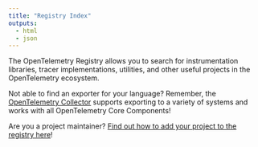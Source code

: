 ```yaml
---
title: "Registry Index"
outputs:
  - html
  - json
---
```


The OpenTelemetry Registry allows you to search for instrumentation libraries, tracer implementations, utilities, and other useful projects in the OpenTelemetry ecosystem.

Not able to find an exporter for your language? Remember, the [OpenTelemetry Collector](/docs/collector/about) supports exporting to a variety of systems and works with all OpenTelemetry Core Components!

Are you a project maintainer? [Find out how to add your project to the registry here](/get-involved/#registry)!
